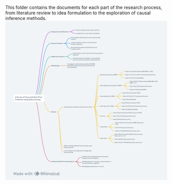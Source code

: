 This folder contains the documents for each part of the research process, from literature review to idea formulation to the exploration of causal inference methods.
![Literature Review](./literature-review.png)

